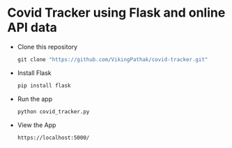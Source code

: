# Covid Tracker using Flask and online API data
* Clone this repository
  ```cmd
  git clone "https://github.com/VikingPathak/covid-tracker.git"
  ```
* Install Flask
  ```cmd
  pip install flask
  ```
* Run the app
  ```cmd
  python covid_tracker.py
  ```
* View the App
  ```cmd
  https://localhost:5000/
  ```
